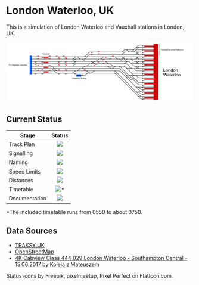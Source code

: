 # London Waterloo, UK
This is a simulation of London Waterloo and Vauxhall stations in London, UK.

![Image of Current State of Map](Images/Waterloo.bmp)

## Current Status

| Stage         | Status        |
| ------------- |:-------------:|
| Track Plan     | <img src="https://image.flaticon.com/icons/svg/1632/1632596.svg" height="24"> |
| Signalling      | <img src="https://image.flaticon.com/icons/svg/1632/1632596.svg" height="24">      |
| Naming | <img src="https://image.flaticon.com/icons/svg/1632/1632596.svg" height="24">      |
| Speed Limits | <img src="https://image.flaticon.com/icons/svg/1632/1632596.svg" height="24"> |
| Distances | <img src="https://image.flaticon.com/icons/svg/1632/1632596.svg" height="24"> |
| Timetable | <img src="https://image.flaticon.com/icons/svg/1632/1632596.svg" height="24">* |
| Documentation | <img src="https://image.flaticon.com/icons/svg/390/390914.svg" height="24"> |

*The included timetable runs from 0550 to about 0750.

## Data Sources

- [TRAKSY.UK](https://traksy.uk/live)
- [OpenStreetMap](https://www.openstreetmap.org/#map=17/51.50138/-0.11408)
- [4K Cabview Class 444 029 London Waterloo - Southampton Central - 15.06.2017 by Koleją z Mateuszem](https://youtu.be/O7hfyN5EvQM)

Status icons by Freepik, pixelmeetup, Pixel Perfect on FlatIcon.com.
